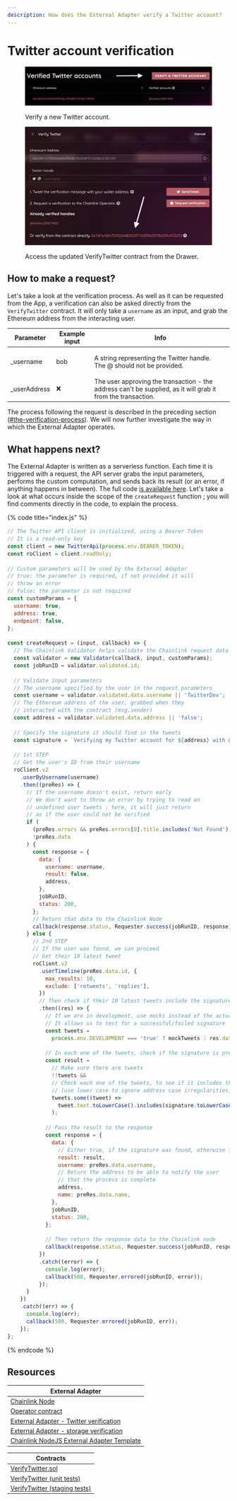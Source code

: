 ```yaml
---
description: How does the External Adapter verify a Twitter account?
---
```


# Twitter account verification

<figure><img src="../.gitbook/assets/image.png" alt="Verifying a new Twitter account on the App"><figcaption><p>Verify a new Twitter account.</p></figcaption></figure>

<figure><img src="../.gitbook/assets/image (1).png" alt="Accessing the VerifyTwitter contract on Polygonscan from the App"><figcaption><p>Access the updated VerifyTwitter contract from the Drawer.</p></figcaption></figure>

## How to make a request?

Let's take a look at the verification process. As well as it can be requested from the App, a verification can also be asked directly from the `VerifyTwitter` contract. It will only take a `username` as an input, and grab the Ethereum address from the interacting user.

| Parameter     | Example input | Info                                                                                                         |
| ------------- | ------------- | ------------------------------------------------------------------------------------------------------------ |
| \_username    | bob           | <p>A string representing the Twitter handle.<br>The @ should not be provided.</p>                            |
| \_userAddress | ❌             | The user approving the transaction - the address can't be supplied, as it will grab it from the transaction. |

The process following the request is described in the preceding section ([#the-verification-process](introduction.md#the-verification-process "mention")). We will now further investigate the way in which the External Adapter operates.

## What happens next?

The External Adapter is written as a serverless function. Each time it is triggered with a request, the API server grabs the input parameters, performs the custom computation, and sends back its result (or an error, if anything happens in between). The full code [is available here](https://github.com/polar0/chainlink-fall-2022-hackathon/blob/main/backend/chainlink-ea-twitter-verification/index.js). Let's take a look at what occurs inside the scope of the `createRequest` function ; you will find comments directly in the code, to explain the process.

{% code title="index.js" %}
```javascript
// The Twitter API client is initialized, using a Bearer Token
// It is a read-only key
const client = new TwitterApi(process.env.BEARER_TOKEN);
const roClient = client.readOnly;

// Custom parameters will be used by the External Adapter
// true: the parameter is required, if not provided it will
// throw an error
// false: the parameter is not required
const customParams = {
  username: true,
  address: true,
  endpoint: false,
};

const createRequest = (input, callback) => {
  // The Chainlink Validator helps validate the Chainlink request data
  const validator = new Validator(callback, input, customParams);
  const jobRunID = validator.validated.id;
  
  // Validate input parameters
  // The username specified by the user in the request parameters
  const username = validator.validated.data.username || 'TwitterDev';
  // The Ethereum address of the user, grabbed when they
  // interacted with the contract (msg.sender)
  const address = validator.validated.data.address || 'false';

  // Specify the signature it should find in the tweets
  const signature = `Verifying my Twitter account for ${address} with @usePromise!`;

  // 1st STEP
  // Get the user's ID from their username
  roClient.v2
    .userByUsername(username)
    .then((preRes) => {
      // If the username doesn't exist, return early
      // We don't want to throw an error by trying to read an
      // undefined user tweets ; here, it will just return
      // as if the user could not be verified
      if (
        (preRes.errors && preRes.errors[0].title.includes('Not Found')) ||
        !preRes.data
      ) {
        const response = {
          data: {
            username: username,
            result: false,
            address,
          },
          jobRunID,
          status: 200,
        };
        // Return that data to the Chainlink Node
        callback(response.status, Requester.success(jobRunID, response));
      } else {
        // 2nd STEP
        // If the user was found, we can proceed
        // Get their 10 latest tweet
        roClient.v2
          .userTimeline(preRes.data.id, {
            max_results: 10,
            exclude: ['retweets', 'replies'],
          })
          // Then check if their 10 latest tweets include the signature
          .then((res) => {
            // If we are in development, use mocks instead of the actual tweets
            // It allows us to test for a successful/failed signature
            const tweets =
              process.env.DEVELOPMENT === 'true' ? mockTweets : res.data.data;

            // In each one of the tweets, check if the signature is present
            const result =
              // Make sure there are tweets
              !!tweets &&
              // Check each one of the tweets, to see if it includes the signature
              // (use lower case to ignore address case irregularities)
              tweets.some((tweet) =>
                tweet.text.toLowerCase().includes(signature.toLowerCase()),
              );

            // Pass the result to the response
            const response = {
              data: {
                // Either true, if the signature was found, otherwise false
                result: result,
                username: preRes.data.username,
                // Return the address to be able to notify the user
                // that the process is complete
                address,
                name: preRes.data.name,
              },
              jobRunID,
              status: 200,
            };

            // Then return the response data to the Chainlink node
            callback(response.status, Requester.success(jobRunID, response));
          })
          .catch((error) => {
            console.log(error);
            callback(500, Requester.errored(jobRunID, error));
          });
      }
    })
    .catch((err) => {
      console.log(err);
      callback(500, Requester.errored(jobRunID, err));
    });
};
```
{% endcode %}

## Resources

| External Adapter                                                                                                                                       |
| ------------------------------------------------------------------------------------------------------------------------------------------------------ |
| [Chainlink Node](https://mumbai.polygonscan.com/address/0x8286abD211dcD9F8485FB6279B4a55696E79f0eB)                                                    |
| [Operator contract](https://mumbai.polygonscan.com/address/0xd4d1fe6ff0a871ccf37bcfbce3135f548e5f05b5)                                                 |
| [External Adapter - Twitter verification](https://github.com/polar0/chainlink-fall-2022-hackathon/tree/main/backend/chainlink-ea-twitter-verification) |
| [External Adapter - storage verification](https://github.com/polar0/chainlink-fall-2022-hackathon/tree/main/backend/chainlink-ea-storage-verification) |
| [Chainlink NodeJS External Adapter Template](https://github.com/thodges-gh/CL-EA-NodeJS-Template)                                                      |

| Contracts                                                                                                                                                     |
| ------------------------------------------------------------------------------------------------------------------------------------------------------------- |
| [VerifyTwitter.sol](https://github.com/polar0/chainlink-fall-2022-hackathon/blob/main/backend/hardhat/contracts/VerifyTwitter.sol)                            |
| [VerifyTwitter (unit tests)](https://github.com/polar0/chainlink-fall-2022-hackathon/blob/main/backend/hardhat/test/unit/VerifyTwitterMock.test.js)           |
| [VerifyTwitter (staging tests)](https://github.com/polar0/chainlink-fall-2022-hackathon/blob/main/backend/hardhat/test/staging/VerifyTwitter.staging.test.js) |

